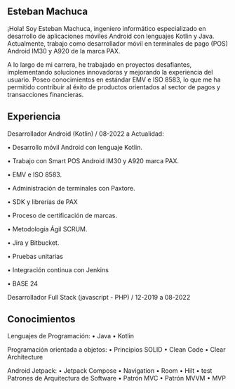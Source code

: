 
## Esteban Machuca

¡Hola! Soy Esteban Machuca, ingeniero informático especializado en desarrollo de aplicaciones móviles Android con lenguajes Kotlin y Java. Actualmente, trabajo como desarrollador móvil en terminales de pago (POS) Android IM30 y A920 de la marca PAX.

A lo largo de mi carrera, he trabajado en proyectos desafiantes, implementando soluciones innovadoras y mejorando la experiencia del usuario. Poseo conocimientos en estándar EMV e ISO 8583, lo que me ha permitido contribuir al éxito de productos orientados al sector de pagos y transacciones financieras.

## Experiencia

Desarrollador Android (Kotlin) / 08-2022 a Actualidad: 

•	Desarrollo móvil Android con lenguaje Kotlin.

•	Trabajo con Smart POS Android IM30 y A920 marca PAX.

•	EMV e ISO 8583.

•	Administración de terminales con Paxtore.

•	SDK y librerías de PAX 

•	Proceso de certificación de marcas.

•	Metodología Ágil SCRUM.

•	Jira y Bitbucket.

•	Pruebas unitarias

•	Integración continua con Jenkins

•	BASE 24

Desarrollador Full Stack (javascript - PHP) / 12-2019 a 08-2022

## Conocimientos

Lenguajes de Programación:
•	Java
•	Kotlin

Programación orientada a
 objetos:
•	Principios SOLID
•	Clean Code
•	Clear Architecture

Android Jetpack:
•	Jetpack Compose
•	Navigation
•	Room
•	Hilt
•	test	Patrones de Arquitectura de Software
•	Patrón MVC
•	Patrón MVVM
•	MVP

<!-- ejemplo de gregar una imagen como icono, debo agregar directorio y agregar un svg luego la ruta correspondiente en src <img src="https://raw.githubusercontent.com/DennisHartrampf/DennisHartrampf/master/img/java.svg" alt="" height="20"> -->

